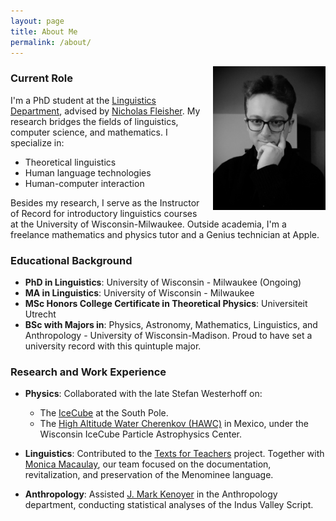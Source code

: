 ```yaml
---
layout: page
title: About Me
permalink: /about/
---
```


<img src="/images/quigley_daniel_headshot.jpg" alt="Profile Picture" style="float: right; margin-left: 20px; width: 180px;">

### Current Role

I'm a PhD student at the [Linguistics Department](https://uwm.edu/linguistics/), advised by [Nicholas Fleisher](https://uwm.edu/linguistics/people/fleisher-nicholas/). My research bridges the fields of linguistics, computer science, and mathematics. I specialize in:
- Theoretical linguistics
- Human language technologies
- Human-computer interaction

Besides my research, I serve as the Instructor of Record for introductory linguistics courses at the University of Wisconsin-Milwaukee. Outside academia, I'm a freelance mathematics and physics tutor and a Genius technician at Apple.

### Educational Background

- **PhD in Linguistics**: University of Wisconsin - Milwaukee (Ongoing)
- **MA in Linguistics**: University of Wisconsin - Milwaukee
- **MSc Honors College Certificate in Theoretical Physics**: Universiteit Utrecht
- **BSc with Majors in**: Physics, Astronomy, Mathematics, Linguistics, and Anthropology - University of Wisconsin-Madison. Proud to have set a university record with this quintuple major.

### Research and Work Experience

- **Physics**: Collaborated with the late Stefan Westerhoff on:
  - The [IceCube](https://icecube.wisc.edu/) at the South Pole.
  - The [High Altitude Water Cherenkov (HAWC)](https://www.hawc-observatory.org/) in Mexico, under the Wisconsin IceCube Particle Astrophysics Center.
  
- **Linguistics**: Contributed to the [Texts for Teachers](https://news.wisc.edu/partnership-to-save-menominee-language-offers-new-resources-for-language-teachers/) project. Together with [Monica Macaulay](https://monicamacaulay.com/), our team focused on the documentation, revitalization, and preservation of the Menominee language.
  
- **Anthropology**: Assisted [J. Mark Kenoyer](https://www.anthropology.wisc.edu/staff/kenoyer-j-mark/) in the Anthropology department, conducting statistical analyses of the Indus Valley Script.
